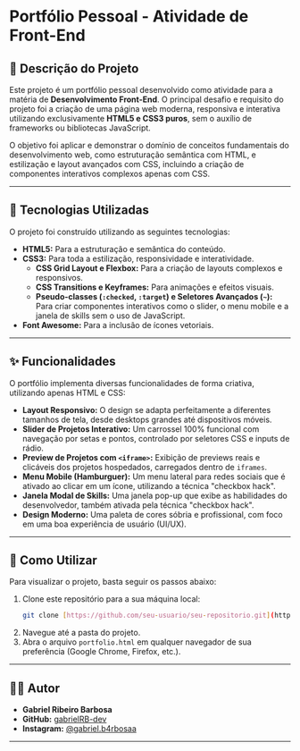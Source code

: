 # Portfólio Pessoal - Atividade de Front-End

## 📖 Descrição do Projeto

Este projeto é um portfólio pessoal desenvolvido como atividade para a matéria de **Desenvolvimento Front-End**. O principal desafio e requisito do projeto foi a criação de uma página web moderna, responsiva e interativa utilizando exclusivamente **HTML5 e CSS3 puros**, sem o auxílio de frameworks ou bibliotecas JavaScript.

O objetivo foi aplicar e demonstrar o domínio de conceitos fundamentais do desenvolvimento web, como estruturação semântica com HTML, e estilização e layout avançados com CSS, incluindo a criação de componentes interativos complexos apenas com CSS.

---

## 🚀 Tecnologias Utilizadas

O projeto foi construído utilizando as seguintes tecnologias:

* **HTML5:** Para a estruturação e semântica do conteúdo.
* **CSS3:** Para toda a estilização, responsividade e interatividade.
    * **CSS Grid Layout e Flexbox:** Para a criação de layouts complexos e responsivos.
    * **CSS Transitions e Keyframes:** Para animações e efeitos visuais.
    * **Pseudo-classes (`:checked`, `:target`) e Seletores Avançados (`~`):** Para criar componentes interativos como o slider, o menu mobile e a janela de skills sem o uso de JavaScript.
* **Font Awesome:** Para a inclusão de ícones vetoriais.

---

## ✨ Funcionalidades

O portfólio implementa diversas funcionalidades de forma criativa, utilizando apenas HTML e CSS:

* **Layout Responsivo:** O design se adapta perfeitamente a diferentes tamanhos de tela, desde desktops grandes até dispositivos móveis.
* **Slider de Projetos Interativo:** Um carrossel 100% funcional com navegação por setas e pontos, controlado por seletores CSS e inputs de rádio.
* **Preview de Projetos com `<iframe>`:** Exibição de previews reais e clicáveis dos projetos hospedados, carregados dentro de `iframes`.
* **Menu Mobile (Hamburguer):** Um menu lateral para redes sociais que é ativado ao clicar em um ícone, utilizando a técnica "checkbox hack".
* **Janela Modal de Skills:** Uma janela pop-up que exibe as habilidades do desenvolvedor, também ativada pela técnica "checkbox hack".
* **Design Moderno:** Uma paleta de cores sóbria e profissional, com foco em uma boa experiência de usuário (UI/UX).

---

## 📂 Como Utilizar

Para visualizar o projeto, basta seguir os passos abaixo:

1.  Clone este repositório para a sua máquina local:
    ```bash
    git clone [https://github.com/seu-usuario/seu-repositorio.git](https://github.com/seu-usuario/seu-repositorio.git)
    ```
2.  Navegue até a pasta do projeto.
3.  Abra o arquivo `portfolio.html` em qualquer navegador de sua preferência (Google Chrome, Firefox, etc.).

---

## 👨‍💻 Autor

* **Gabriel Ribeiro Barbosa**
* **GitHub:** [gabrielRB-dev](https://github.com/gabrielRB-dev)
* **Instagram:** [@gabriel.b4rbosaa](https://www.instagram.com/gabriel.b4rbosaa/)

---
